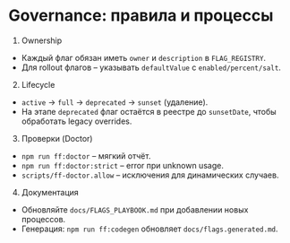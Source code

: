 # Governance: правила и процессы

1. Ownership

- Каждый флаг обязан иметь `owner` и `description` в `FLAG_REGISTRY`.
- Для rollout флагов – указывать `defaultValue` с `enabled/percent/salt`.

2. Lifecycle

- `active` → `full` → `deprecated` → `sunset` (удаление).
- На этапе `deprecated` флаг остаётся в реестре до `sunsetDate`, чтобы обработать legacy overrides.

3. Проверки (Doctor)

- `npm run ff:doctor` – мягкий отчёт.
- `npm run ff:doctor:strict` – error при unknown usage.
- `scripts/ff-doctor.allow` – исключения для динамических случаев.

4. Документация

- Обновляйте `docs/FLAGS_PLAYBOOK.md` при добавлении новых процессов.
- Генерация: `npm run ff:codegen` обновляет `docs/flags.generated.md`.
